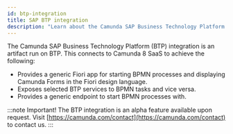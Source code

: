 ```yaml
---
id: btp-integration
title: SAP BTP integration
description: "Learn about the Camunda SAP Business Technology Platform (BTP) integration, an artifact run on BTP."
---
```


The Camunda SAP Business Technology Platform (BTP) integration is an artifact run on BTP. This connects to Camunda 8 SaaS to achieve the following:

- Provides a generic Fiori app for starting BPMN processes and displaying Camunda Forms in the Fiori design language.
- Exposes selected BTP services to BPMN tasks and vice versa.
- Provides a generic endpoint to start BPMN processes with.

:::note Important!
The BTP integration is an alpha feature available upon request. Visit [https://camunda.com/contact](https://camunda.com/contact) to contact us.
:::
